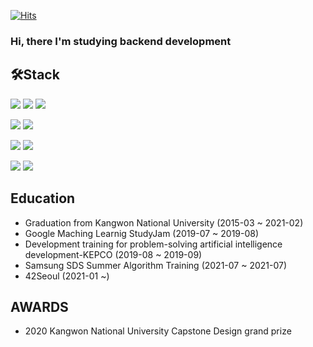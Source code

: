 [![Hits](https://hits.seeyoufarm.com/api/count/incr/badge.svg?url=https%3A%2F%2Fgithub.com%2FNamHyeop&count_bg=%2379C83D&title_bg=%23555555&icon=&icon_color=%23E7E7E7&title=hits&edge_flat=false)](https://hits.seeyoufarm.com)
### Hi, there I'm studying backend development

## 🛠Stack

<img src="https://img.shields.io/badge/C-00599C?style=flat&logo=C&logoColor=white"/> <img src="https://img.shields.io/badge/C++-00599C?style=flat&logo=C%2B%2B&logoColor=white"/>
<img src="https://img.shields.io/badge/JAVA-007396?style=flat&logo=java&logoColor=white">

<img src="https://img.shields.io/badge/mysql-4479A1?style=flat&logo=mysql&logoColor=white">
<img src="https://img.shields.io/badge/linux-FCC624?style=flat&logo=linux&logoColor=black">

<img src="https://img.shields.io/badge/Spring-6DB33F?style=flat&logo=Spring&logoColor=white"> <img src="https://img.shields.io/badge/Apache Storm-007396?style=flat&logo=Apache Spark&logoColor=white">

<img src="https://img.shields.io/badge/github-181717?style=flat&logo=github&logoColor=white">
<img src="https://img.shields.io/badge/Amazon AWS-232F3E?style=flat&logo=Amazon%20AWS&logoColor=white"/>

## Education
- Graduation from Kangwon National University (2015-03 ~ 2021-02)
- Google Maching Learnig StudyJam (2019-07 ~ 2019-08)
- Development training for problem-solving artificial intelligence development-KEPCO (2019-08 ~ 2019-09)
- Samsung SDS Summer Algorithm Training (2021-07 ~ 2021-07)
- 42Seoul (2021-01 ~)

## AWARDS
- 2020 Kangwon National University Capstone Design grand prize
